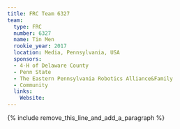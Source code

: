 ```yaml
---
title: FRC Team 6327
team:
  type: FRC
  number: 6327
  name: Tin Men
  rookie_year: 2017
  location: Media, Pennsylvania, USA
  sponsors:
  - 4-H of Delaware County
  - Penn State
  - The Eastern Pennsylvania Robotics Alliance&Family
  - Community
  links:
    Website:
---
```


{% include remove_this_line_and_add_a_paragraph %}